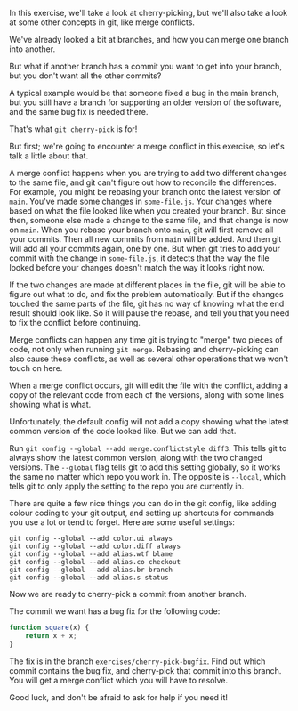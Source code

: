 In this exercise, we'll take a look at cherry-picking, but we'll also take a look at some other concepts in git, like merge conflicts.

We've already looked a bit at branches, and how you can merge one branch into another.

But what if another branch has a commit you want to get into your branch, but you don't want all the other commits?

A typical example would be that someone fixed a bug in the main branch, but you still have a branch for supporting an older version of the software, and the same bug fix is needed there.

That's what `git cherry-pick` is for!

But first; we're going to encounter a merge conflict in this exercise, so let's talk a little about that.

A merge conflict happens when you are trying to add two different changes to the same file, and git can't figure out how to reconcile the differences. For example, you might be rebasing your branch onto the latest version of `main`. You've made some changes in `some-file.js`. Your changes where based on what the file looked like when you created your branch. But since then, someone else made a change to the same file, and that change is now on `main`. When you rebase your branch onto `main`, git will first remove all your commits. Then all new commits from `main` will be added. And then git will add all your commits again, one by one. But when git tries to add your commit with the change in `some-file.js`, it detects that the way the file looked before your changes doesn't match the way it looks right now.

If the two changes are made at different places in the file, git will be able to figure out what to do, and fix the problem automatically. But if the changes touched the same parts of the file, git has no way of knowing what the end result should look like. So it will pause the rebase, and tell you that you need to fix the conflict before continuing.

Merge conflicts can happen any time git is trying to "merge" two pieces of code, not only when running `git merge`. Rebasing and cherry-picking can also cause these conflicts, as well as several other operations that we won't touch on here.

When a merge conflict occurs, git will edit the file with the conflict, adding a copy of the relevant code from each of the versions, along with some lines showing what is what.

Unfortunately, the default config will not add a copy showing what the latest common version of the code looked like. But we can add that.

Run `git config --global --add merge.conflictstyle diff3`. This tells git to always show the latest common version, along with the two changed versions. The `--global` flag tells git to add this setting globally, so it works the same no matter which repo you work in. The opposite is `--local`, which tells git to only apply the setting to the repo you are currently in.

There are quite a few nice things you can do in the git config, like adding colour coding to your git output, and setting up shortcuts for commands you use a lot or tend to forget. Here are some useful settings:

    git config --global --add color.ui always
    git config --global --add color.diff always
    git config --global --add alias.wtf blame
    git config --global --add alias.co checkout
    git config --global --add alias.br branch
    git config --global --add alias.s status

Now we are ready to cherry-pick a commit from another branch.

The commit we want has a bug fix for the following code:

```js
function square(x) {
    return x + x;
}
```

The fix is in the branch `exercises/cherry-pick-bugfix`. Find out which commit contains the bug fix, and cherry-pick that commit into this branch. You will get a merge conflict which you will have to resolve.

Good luck, and don't be afraid to ask for help if you need it!
